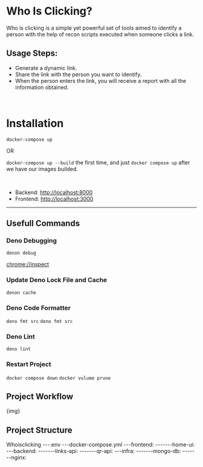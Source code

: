 # Who Is Clicking?
Who is clicking is a simple yet powerful set of tools aimed to identify a person with the help of recon scripts executed when someone clicks a link.

## Usage Steps: 
* Generate a dynamic link.
* Share the link with the person you want to identify.
* When the person enters the link, you will receive a report with all the information obtained.  

&nbsp;

# Installation

`docker-compose up`

OR

`docker-compose up --build` the first time, and just `docker compose up` after we have our images builded.

&nbsp;

* Backend: [http://localhost:8000](http://localhost:3000 )
* Frontend: [http://localhost:3000](http://localhost:3000 )

---

## Usefull Commands

### Deno Debugging
`denon debug`

[chrome://inspect](chrome://inspect)

### Update Deno Lock File and Cache
`denon cache`

### Deno Code Formatter
`deno fmt src`
`deno fmt src`

### Deno Lint
`deno lint`

### Restart Project
`docker compose down`
`docker vulume prune`

## Project Workflow
{img}

## Project Structure
Whoisclicking
---.env
---docker-compose.yml
---frontend:
-------home-ui:
---backend:
-------links-api:
-------qr-api:
---infra:
-------mongo-db:
-------nginx:
